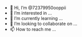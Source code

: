 - 👋 Hi, I’m @72379950ooppii
- 👀 I’m interested in ...
- 🌱 I’m currently learning ...
- 💞️ I’m looking to collaborate on ...
- 📫 How to reach me ...

<!---
72379950ooppii/72379950ooppii is a ✨ special ✨ repository because its `README.md` (this file) appears on your GitHub profile.
You can click the Preview link to take a look at your changes.
--->
